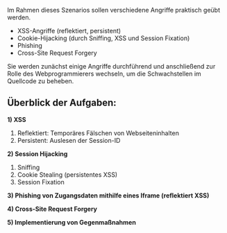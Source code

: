 Im Rahmen dieses Szenarios sollen verschiedene Angriffe praktisch geübt werden.
- XSS-Angriffe (reflektiert, persistent)
- Cookie-Hijacking (durch Sniffing, XSS und Session Fixation)
- Phishing
- Cross-Site Request Forgery

Sie werden zunächst einige Angriffe durchführend und anschließend zur Rolle des Webprogrammierers wechseln, um die 
Schwachstellen im Quellcode zu beheben.

## Überblick der Aufgaben:

**1) XSS**
   1) Reflektiert: Temporäres Fälschen von Webseiteninhalten
   2) Persistent: Auslesen der Session-ID

**2) Session Hijacking**
   1) Sniffing
   2) Cookie Stealing (persistentes XSS)
   3) Session Fixation

**3) Phishing von Zugangsdaten mithilfe eines Iframe (reflektiert XSS)**

**4) Cross-Site Request Forgery**

**5) Implementierung von Gegenmaßnahmen**